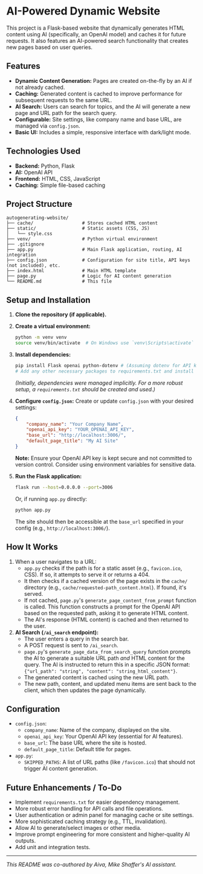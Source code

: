# AI-Powered Dynamic Website

This project is a Flask-based website that dynamically generates HTML content using AI (specifically, an OpenAI model) and caches it for future requests. It also features an AI-powered search functionality that creates new pages based on user queries.

## Features

*   **Dynamic Content Generation:** Pages are created on-the-fly by an AI if not already cached.
*   **Caching:** Generated content is cached to improve performance for subsequent requests to the same URL.
*   **AI Search:** Users can search for topics, and the AI will generate a new page and URL path for the search query.
*   **Configurable:** Site settings, like company name and base URL, are managed via `config.json`.
*   **Basic UI:** Includes a simple, responsive interface with dark/light mode.

## Technologies Used

*   **Backend:** Python, Flask
*   **AI:** OpenAI API
*   **Frontend:** HTML, CSS, JavaScript
*   **Caching:** Simple file-based caching

## Project Structure

```
autogenerating-website/
├── cache/                  # Stores cached HTML content
├── static/                 # Static assets (CSS, JS)
│   └── style.css
├── venv/                   # Python virtual environment
├── .gitignore
├── app.py                  # Main Flask application, routing, AI integration
├── config.json             # Configuration for site title, API keys (not included), etc.
├── index.html              # Main HTML template
├── page.py                 # Logic for AI content generation
└── README.md               # This file
```

## Setup and Installation

1.  **Clone the repository (if applicable).**
2.  **Create a virtual environment:**
    ```bash
    python -m venv venv
    source venv/bin/activate  # On Windows use `venv\Scripts\activate`
    ```
3.  **Install dependencies:**
    ```bash
    pip install Flask openai python-dotenv # (Assuming dotenv for API keys, though not explicitly shown in current files)
    # Add any other necessary packages to requirements.txt and install
    ```
    *(Initially, dependencies were managed implicitly. For a more robust setup, a `requirements.txt` should be created and used.)*

4.  **Configure `config.json`:**
    Create or update `config.json` with your desired settings:
    ```json
    {
        "company_name": "Your Company Name",
        "openai_api_key": "YOUR_OPENAI_API_KEY",
        "base_url": "http://localhost:3006/",
        "default_page_title": "My AI Site"
    }
    ```
    **Note:** Ensure your OpenAI API key is kept secure and not committed to version control. Consider using environment variables for sensitive data.

5.  **Run the Flask application:**
    ```bash
    flask run --host=0.0.0.0 --port=3006
    ```
    Or, if running `app.py` directly:
    ```bash
    python app.py
    ```
    The site should then be accessible at the `base_url` specified in your config (e.g., `http://localhost:3006/`).

## How It Works

1.  When a user navigates to a URL:
    *   `app.py` checks if the path is for a static asset (e.g., `favicon.ico`, CSS). If so, it attempts to serve it or returns a 404.
    *   It then checks if a cached version of the page exists in the `cache/` directory (e.g., `cache/requested-path_content.html`). If found, it's served.
    *   If not cached, `page.py`'s `generate_page_content_from_prompt` function is called. This function constructs a prompt for the OpenAI API based on the requested path, asking it to generate HTML content.
    *   The AI's response (HTML content) is cached and then returned to the user.
2.  **AI Search (`/ai_search` endpoint):**
    *   The user enters a query in the search bar.
    *   A POST request is sent to `/ai_search`.
    *   `page.py`'s `generate_page_data_from_search_query` function prompts the AI to generate a suitable URL path *and* HTML content for the query. The AI is instructed to return this in a specific JSON format: `{"url_path": "string", "content": "string_html_content"}`.
    *   The generated content is cached using the new URL path.
    *   The new path, content, and updated menu items are sent back to the client, which then updates the page dynamically.

## Configuration

*   `config.json`:
    *   `company_name`: Name of the company, displayed on the site.
    *   `openai_api_key`: Your OpenAI API key (essential for AI features).
    *   `base_url`: The base URL where the site is hosted.
    *   `default_page_title`: Default title for pages.
*   `app.py`:
    *   `SKIPPED_PATHS`: A list of URL paths (like `/favicon.ico`) that should not trigger AI content generation.

## Future Enhancements / To-Do

*   Implement `requirements.txt` for easier dependency management.
*   More robust error handling for API calls and file operations.
*   User authentication or admin panel for managing cache or site settings.
*   More sophisticated caching strategy (e.g., TTL, invalidation).
*   Allow AI to generate/select images or other media.
*   Improve prompt engineering for more consistent and higher-quality AI outputs.
*   Add unit and integration tests.

---
*This README was co-authored by Aiva, Mike Shaffer's AI assistant.* 